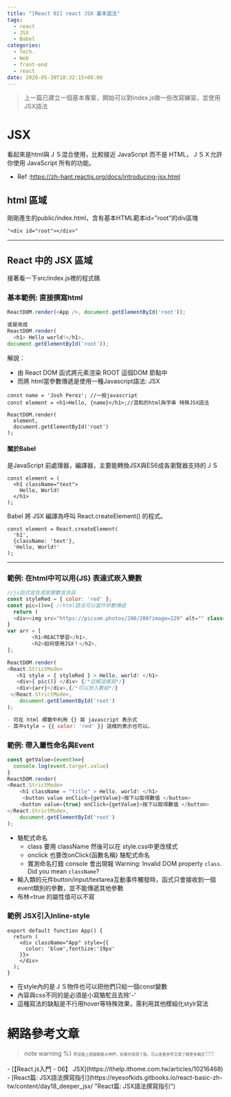 ```yaml
---
title: "[React 02] react JSX 基本語法"
tags:
  - react
  - JSX
  - Babel
categories:
  - Tech.
  - Web
  - front-end
  - react
date: 2020-05-30T18:32:15+08:00
---
```


>上一篇已建立一個基本專案，開始可以對index.js做一些改寫練習，並使用JSX語法 


<!--more-->

# JSX 
看起來是html與ＪＳ混合使用，比較接近 JavaScript 而不是 HTML，ＪＳＸ允許你使用 JavaScript 所有的功能。
- Ref :https://zh-hant.reactjs.org/docs/introducing-jsx.html

## html 區域
剛剛產生的public/index.html，含有基本HTML範本id="root"的div區塊<br>
```
"<div id="root"></div>"
```
------------


## React 中的 JSX 區域
接著看一下src/index.js裡的程式碼

### 基本範例: 直接撰寫html
```javascript
ReactDOM.render(<App />, document.getElementById('root'));

或是改成
ReactDOM.render(
  <h1> Hello world!</h1>,
document.getElementById('root'));
```
解說：
- 由 React DOM 函式將元素渲染 ROOT 這個DOM 節點中
- 而將 html當參數傳遞是使用一種Javascript語法: JSX
```
const name = 'Josh Perez'; //一般javascript
const element = <h1>Hello, {name}</h1>;//混和的html與字串 特殊JSX語法

ReactDOM.render(
  element,
  document.getElementById('root')
);

```

#### 關於Babel
 是JavaScript 前處理器，編譯器，主要能轉換JSX與ES6成各瀏覽器支持的ＪＳ
```
const element = (
  <h1 className="text">
    Hello, World!
  </h1>
);
```
Babel 將 JSX 編譯為呼叫 React.createElement() 的程式。
```
const element = React.createElement(
  'h1',
  {className: 'text'},
  'Hello, World!'
);
```
------------
### 範例: 在html中可以用{JS} 表達式崁入變數

```javascript
//js函式宣告或是變數宣告區
const styleRed = { color: 'red' };
const pic=()=>{ //html語法可以當作參數傳遞
  return (
  <div><img src="https://picsum.photos/200/200?image=229" alt="" class="circle-profile"/></div>);
}
var arr = [
        <h1>REACT學習</h1>,
        <h2>如何使用JSX！</h2>,
];

ReactDOM.render(
<React.StrictMode>
   <h1 style = { styleRed } > Hello, world! </h1>
   <div>{ pic()} </div> {/*註解這樣寫*/}
   <div>{arr}</div>,{/*可以放入數組*/}
 </React.StrictMode>,
    document.getElementById('root')
);

- 可在 html 標籤中利用 {} 寫 javascript 表示式
- 其中style = {{ color: 'red' }} 這樣的表示也可以。
```


### 範例: 帶入屬性命名與Event
```javascript
const getValue=(event)=>{
  console.log(event.target.value)
}
ReactDOM.render(
<React.StrictMode>
    <h1 className = "title" > Hello, world! </h1>
	 <button value onClick={getValue}>按下以取得數值 </button>
    <button value={true} onClick={getValue}>按下以取得數值 </button>
</React.StrictMode>,
    document.getElementById('root')
);
```
- 駱駝式命名
	- class 要用 className 然後可以在 style.css中更改樣式
	- onclick 也要改onClick{函數名稱} 駱駝式命名
	- 實測命名打錯 console 會出現報 Warning: Invalid DOM property `class`. Did you mean `className`?
- 輸入類的元件button/input/textarea互動事件觸發時，函式只會接收到一個event類別的參數，並不能傳遞其他參數
- 布林=true 的屬性值可以不寫

### 範例 JSX引入Inline-style
```
export default function App() {
  return (
    <div className="App" style={{
      color: 'blue',fontSize:'19px'
    }}>
    </div>
  );
}

```
- 在style內的是ＪＳ物件也可以把他們只給一個const變數
- 內容與css不同的是必須是小寫駱駝且去除'-'
- 這種寫法的缺點是不行用hover等特殊效果，需利用其他模組化stylr寫法





# 網路參考文章
>note warning %} <span style="font-size: 9px;">
學習路上感謝網路大神們，如果你發現了我，可以查看參考文章了解更多概念👇👇👇
</span>
- [【React.js入門 - 06】 JSX](https://ithelp.ithome.com.tw/articles/10216468)
- [React篇: JSX語法撰寫指引](https://eyesofkids.gitbooks.io/react-basic-zh-tw/content/day18_deeper_jsx/ "React篇: JSX語法撰寫指引")